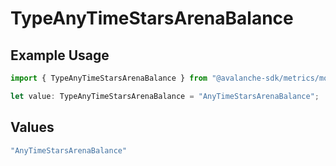 # TypeAnyTimeStarsArenaBalance

## Example Usage

```typescript
import { TypeAnyTimeStarsArenaBalance } from "@avalanche-sdk/metrics/models/components";

let value: TypeAnyTimeStarsArenaBalance = "AnyTimeStarsArenaBalance";
```

## Values

```typescript
"AnyTimeStarsArenaBalance"
```